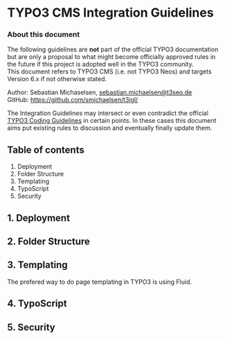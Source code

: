 # TYPO3 CMS Integration Guidelines


### About this document

The following guidelines are **not** part of the official TYPO3 documentation but are only a proposal to what might become officially approved rules in the future if this project is adopted well in the TYPO3 community.  
This document refers to TYPO3 CMS (i.e. not TYPO3 Neos) and targets Version 6.x if not otherwise stated.

Author: Sebastian Michaselsen, sebastian.michaelsen@t3seo.de  
GitHub: https://github.com/smichaelsen/t3igl/

The Integration Guidelines may intersect or even contradict the official [TYPO3 Coding Guidelines][] in certain points. In these cases this document aims put existing rules to discussion and eventually finally update them.

## Table of contents

<ol>
<li>Deployment</li>
<li>Folder Structure</li>
<li>Templating</li>
<li>TypoScript</li>
<li>Security</li>
</ol>


## 1. Deployment

## 2. Folder Structure

## 3. Templating
The prefered way to do page templating in TYPO3 is using Fluid.

## 4. TypoScript

## 5. Security

[TYPO3 Coding Guidelines]: http://typo3.org/documentation/document-library/core-documentation/doc_core_cgl/